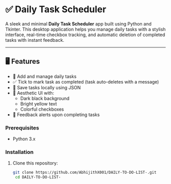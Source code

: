 # ✅ Daily Task Scheduler

A sleek and minimal **Daily Task Scheduler** app built using Python and Tkinter. This desktop application helps you manage daily tasks with a stylish interface, real-time checkbox tracking, and automatic deletion of completed tasks with instant feedback.

---

## 🖥️ Features

- 📝 Add and manage daily tasks
- ✅ Tick to mark task as completed (task auto-deletes with a message)
- 💾 Save tasks locally using JSON
- 🎨 Aesthetic UI with:
  - Dark black background
  - Bright yellow text
  - Colorful checkboxes
- 💬 Feedback alerts upon completing tasks


### Prerequisites

- Python 3.x

### Installation

1. Clone this repository:

   ```bash
   git clone https://github.com/AbhijithX001/DAILY-TO-DO-LIST-.git
    cd DAILY-TO-DO-LIST-

